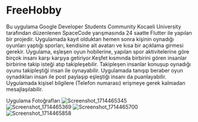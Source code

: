 # FreeHobby
 Bu uygulama Google Developer Students Community Kocaeli University  tarafından düzenlenen SpaceCode yarışmasında 24 saatte Flutter ile  yapılan bir projedir.
 Uygulamada kayıt olduktan hemen sonra kişinin oynadığı oyunları yaptığı sporları, kendisine ait avatarı ve kısa bir açıklama girmesi gerekir.
 Uygulama, eşleşen oyun hobilerine, yapılan spor aktivitelerine göre birçok insanı karşı karşıya getiriyor.Keşfet kısmında birbirini gören insanlar birbirine takip isteği atıp takipleşebilir. Takipleşen insanlar konuşup oynadığı  
  oyunu takipleştiği insan ile oynayabilir. 
 Uygulamada tanışıp beraber oyun oynadıkları insan ile post paylaşıp eşleştiği insanı da puanlayabilir.
 Uygulamada kişisel bilgilere (Telefon numarası) erişmeye gerek kalmadan mesajlaşılabilir.

 Uygulama Fotoğrafları
![Screenshot_1714465345](https://github.com/MuhammetCakirr/FreeHobby/assets/100643237/a7a433d0-9446-47aa-961b-a17b1bf78317)
![Screenshot_1714465369](https://github.com/MuhammetCakirr/FreeHobby/assets/100643237/5774dd08-671a-4a97-b525-303de3da1f4a)
![Screenshot_1714465700](https://github.com/MuhammetCakirr/FreeHobby/assets/100643237/30ad8c2e-d4f1-4adb-b745-362be549413b)
![Screenshot_1714465858](https://github.com/MuhammetCakirr/FreeHobby/assets/100643237/e48955d0-3910-4591-bb06-8100495c1776)
 

